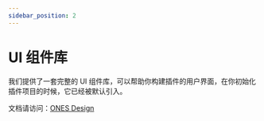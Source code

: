 ```yaml
---
sidebar_position: 2
---
```


# UI 组件库

我们提供了一套完整的 UI 组件库，可以帮助你构建插件的用户界面，在你初始化插件项目的时候，它已经被默认引入。

文档请访问：[ONES Design](https://bangwork.github.io/ones-design/)
